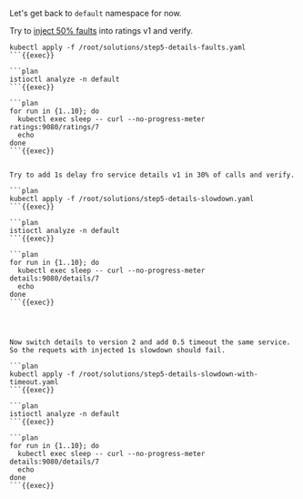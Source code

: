 Let's get back to `default` namespace for now.

Try to [inject 50% faults](https://istio.io/latest/docs/tasks/traffic-management/fault-injection/) into ratings v1 and verify.

```plan
kubectl apply -f /root/solutions/step5-details-faults.yaml
```{{exec}}

```plan
istioctl analyze -n default
```{{exec}}

```plan
for run in {1..10}; do
  kubectl exec sleep -- curl --no-progress-meter ratings:9080/ratings/7
  echo
done
```{{exec}}


Try to add 1s delay fro service details v1 in 30% of calls and verify.

```plan
kubectl apply -f /root/solutions/step5-details-slowdown.yaml
```{{exec}}

```plan
istioctl analyze -n default
```{{exec}}

```plan
for run in {1..10}; do
  kubectl exec sleep -- curl --no-progress-meter details:9080/details/7
  echo
done
```{{exec}}




Now switch details to version 2 and add 0.5 timeout the same service. So the requets with injected 1s slowdown should fail.

```plan
kubectl apply -f /root/solutions/step5-details-slowdown-with-timeout.yaml
```{{exec}}

```plan
istioctl analyze -n default
```{{exec}}

```plan
for run in {1..10}; do
  kubectl exec sleep -- curl --no-progress-meter details:9080/details/7
  echo
done
```{{exec}}



